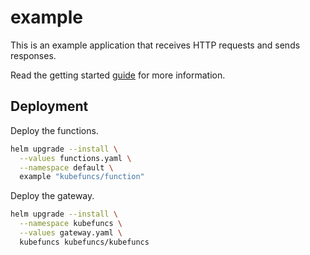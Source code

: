 # example

This is an example application that receives HTTP requests and sends responses.

Read the getting started [guide](../#getting-started) for more information.

## Deployment

Deploy the functions.

```bash
helm upgrade --install \
  --values functions.yaml \
  --namespace default \
  example "kubefuncs/function"
```

Deploy the gateway.

```bash
helm upgrade --install \
  --namespace kubefuncs \
  --values gateway.yaml \
  kubefuncs kubefuncs/kubefuncs
```
